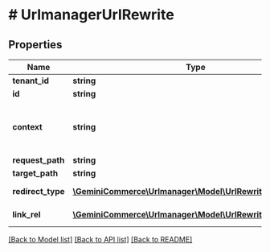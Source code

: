 # # UrlmanagerUrlRewrite


## Properties


Name | Type | Description | Notes
------------ | ------------- | ------------- | -------------
**tenant_id**| **string** |   | [optional]
**id**| **string** |   | [optional]
**context**| **string** | Context field is part of the key. it&#39;s up to whoever is using the url manager to define it. e.g. locale or market or a concatenation of the two if needed.  | [optional]
**request_path**| **string** |   | [optional]
**target_path**| **string** |   | [optional]
**redirect_type**| [**\GeminiCommerce\Urlmanager\Model\UrlRewriteRedirectType**](UrlRewriteRedirectType.md) |  for more information please, see Model/UrlRewriteRedirectType.php  | [optional]
**link_rel**| [**\GeminiCommerce\Urlmanager\Model\UrlRewriteLinkRel**](UrlRewriteLinkRel.md) |  for more information please, see Model/UrlRewriteLinkRel.php  | [optional]


[[Back to Model list]](../../README.md#models) [[Back to API list]](../../README.md#endpoints) [[Back to README]](../../README.md)
